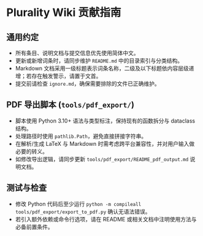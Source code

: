# Plurality Wiki 贡献指南

## 通用约定

- 所有条目、说明文档与提交信息优先使用简体中文。
- 更新或新增词条时，请同步维护 `README.md` 中的目录索引与分类结构。
- Markdown 文档采用一级标题表示词条名称，二级及以下标题依内容层级递增；若存在触发警示，请置于文首。
- 提交前请检查 `ignore.md`，确保需要排除的文件已正确维护。

## PDF 导出脚本 (`tools/pdf_export/`)

- 脚本使用 Python 3.10+ 语法与类型标注，保持现有的函数拆分与 dataclass 结构。
- 处理路径时使用 `pathlib.Path`，避免直接拼接字符串。
- 在解析/生成 LaTeX 与 Markdown 时需考虑跨平台兼容性，并对用户输入做必要的转义。
- 如修改导出逻辑，请同步更新 `tools/pdf_export/README_pdf_output.md` 说明文档。

## 测试与检查

- 修改 Python 代码后至少运行 `python -m compileall tools/pdf_export/export_to_pdf.py` 确认无语法错误。
- 若引入额外依赖或命令行选项，请在 README 或相关文档中注明使用方法与必备前置条件。
